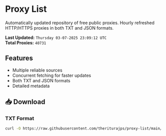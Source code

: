 # Proxy List

Automatically updated repository of free public proxies. Hourly refreshed HTTP/HTTPS proxies in both TXT and JSON formats.

**Last Updated:** `Thursday 03-07-2025 23:09:12 UTC`  
**Total Proxies:** `40731`

## Features
- Multiple reliable sources
- Concurrent fetching for faster updates
- Both TXT and JSON formats
- Detailed metadata

## 📥 Download

### TXT Format
```bash
curl -O https://raw.githubusercontent.com/theriturajps/proxy-list/main/proxies.txt